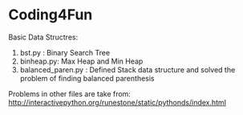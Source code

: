 Coding4Fun
===

Basic Data Structres:
1. bst.py : Binary Search Tree
2. binheap.py: Max Heap and Min Heap
3. balanced_paren.py : Defined Stack data structure and solved the problem of finding balanced parenthesis


Problems in other files are take from: http://interactivepython.org/runestone/static/pythonds/index.html
